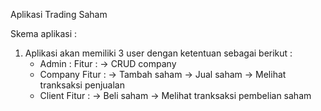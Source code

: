 Aplikasi Trading Saham

Skema aplikasi : 
1. Aplikasi akan memiliki 3 user dengan ketentuan sebagai berikut :
    - Admin : 
        Fitur : 
            -> CRUD company
    - Company
        Fitur :
            -> Tambah saham
            -> Jual saham
            -> Melihat tranksaksi penjualan
    - Client
        Fitur :
            -> Beli saham
            -> Melihat tranksaksi pembelian saham
